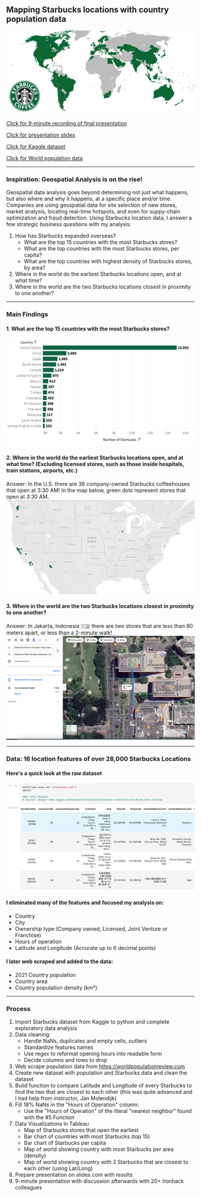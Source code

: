 ## Mapping Starbucks locations with country population data
![](https://github.com/hollyjanedalton/final_ironhack_project/blob/main/starbucks_map.png)

[Click for 9-minute recording of final presentation](https://ironhack.zoom.us/rec/play/z_KuzP88l79dzVBAtHaR-vPE4Xi4xUGUU-C3D948G81Z7jHR7GCBa8oip2yDNDrNwbnBrP9AWwVZ6sM9.WElypAcnuo2-6udI?startTime=1660305720000&_x_zm_rtaid=v-1r2qOaSt-VQG_GldUWIA.1660487182977.ee234b4949979eb90f4b2d2092f0085f&_x_zm_rhtaid=21)

[Click for presentation slides](https://slides.com/hollydalton/deck-5b0977/fullscreen)

[Click for Kaggle dataset](https://www.kaggle.com/datasets/kukuroo3/starbucks-locations-worldwide-2021-version)

[Click for World population data](https://worldpopulationreview.com/countries)

---

### Inspiration: Geospatial Analysis is on the rise! 
Geospatial data analysis goes beyond determining not just what happens, but also where and why it happens, at a specific place and/or time. Companies are using geospatial data for site selection of new stores, market analysis, locating real-time hotspots, and even for suppy-chain optimization and fraud detection. Using Starbucks location data, I answer a few strategic business questions with my analysis:

1. How has Starbucks expanded overseas?
      - What are the top 15 countries with the most Starbucks stores?
      - What are the top countries with the most Starbucks stores, per capita?
      - What are the top countries with highest density of Starbucks stores, by area?
2. Where in the world do the earliest Starbucks locations open, and at what time?
3. Where in the world are the two Starbucks locations closest in proximity to one another?

---

### Main Findings
#### 1. What are the top 15 countries with the most Starbucks stores?
![](https://github.com/hollyjanedalton/final_ironhack_project/blob/main/starbucks_count.png)

#### 2. Where in the world do the earliest Starbucks locations open, and at what time? (Excluding licensed stores, such as those inside hospitals, train stations, airports, etc.)
Answer:  In the U.S. there are 38 company-owned Starbucks coffeehouses that open at 3:30 AM! 
In the map below, green dots represent stores that open at 3:30 AM. 
![](https://github.com/hollyjanedalton/final_ironhack_project/blob/main/earliest_starbucks.png)

#### 3. Where in the world are the two Starbucks locations closest in proximity to one another?
Answer: In Jakarta, Indonesia 🇮🇩 there are two stores that are less than 80 meters apart, or less than a 2-minute walk! 
![](https://github.com/hollyjanedalton/final_ironhack_project/blob/main/two_closest_cafes.png)

---

### Data: 16 location features of over 28,000 Starbucks Locations
#### Here's a quick look at the raw dataset 
<img src="./small_data_photo.png">

#### I eliminated many of the features and focused my analysis on: 
- Country 
- City
- Ownership type (Company owned, Licensed, Joint Venture or Franchise)
- Hours of operation 
- Latitude and Longitude (Accurate up to 6 decimal points) 

#### I later web scraped and added to the data:
- 2021 Country population
- Country area
- Country population density (km²)

---

### Process
1. Import Starbucks dataset from Kaggle to python and complete exploratory data analysis
2. Data cleaning: 
      - Handle NaNs, duplicates and empty cells, outliers
      - Standardize features names
      - Use regex to reformat opening hours into readable form 
      - Decide columns and rows to drop
3. Web scrape population data from https://worldpopulationreview.com
4. Create new dataset with population and Starbucks data and clean the dataset
5. Build function to compare Latitude and Longitude of every Starbucks to find the two that are closest to each other (this was quite advanced and I had help from instructor, Jan Molendijk) 
6. Fill 18% NaNs in the "Hours of Operation" column: 
    - Use the "Hours of Operation" of the  literal "nearest neighbor" found with the #5 Function
7. Data Visualizations in Tableau
     - Map of Starbucks stores that open the earliest
     - Bar chart of countries with most Starbucks (top 15)
     - Bar chart of Starbucks per capita
     - Map of world showing country with most Starbucks per area (density)
     - Map of world showing country with 2 Starbucks that are closest to each other (using Lat/Long)
8. Prepare presentation on slides.com with results 
9. 9-minute presentation with discussion afterwards with 20+ Ironhack colleagues 
